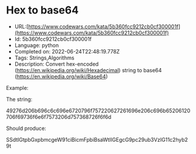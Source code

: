 # Hex to base64

 - URL:[https://www.codewars.com/kata/5b360fcc9212cb0cf300001f](https://www.codewars.com/kata/5b360fcc9212cb0cf300001f)
 - Id: 5b360fcc9212cb0cf300001f
 - Language: python
 - Completed on: 2022-06-24T22:48:19.778Z
 - Tags: Strings,Algorithms
 - Description:
Convert hex-encoded (https://en.wikipedia.org/wiki/Hexadecimal) string to base64 (https://en.wikipedia.org/wiki/Base64)

Example:

The string:

49276d206b696c6c696e6720796f757220627261696e206c696b65206120706f69736f6e6f7573206d757368726f6f6d

Should produce:

SSdtIGtpbGxpbmcgeW91ciBicmFpbiBsaWtlIGEgcG9pc29ub3VzIG11c2hyb29t


